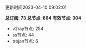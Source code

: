 更新时间2023-04-10 09:02:01

**总订阅: 73**
**总节点: 864**
**有效节点: 304**
- v2ray节点: 254
- ss节点: 44
- trojan节点: 6

